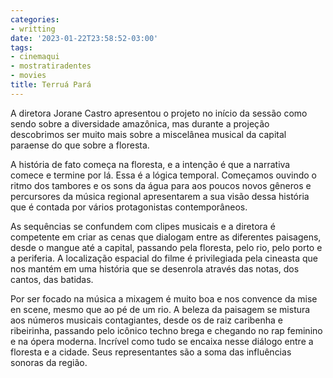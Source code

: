 ```yaml
---
categories:
- writting
date: '2023-01-22T23:58:52-03:00'
tags:
- cinemaqui
- mostratiradentes
- movies
title: Terruá Pará
---
```


A diretora Jorane Castro apresentou o projeto no início da sessão como sendo sobre a diversidade amazônica, mas durante a projeção descobrimos ser muito mais sobre a miscelânea musical da capital paraense do que sobre a floresta.

A história de fato começa na floresta, e a intenção é que a narrativa comece e termine por lá. Essa é a lógica temporal. Começamos ouvindo o ritmo dos tambores e os sons da água para aos poucos novos gêneros e percursores da música regional apresentarem a sua visão dessa história que é contada por vários protagonistas contemporâneos.

As sequências se confundem com clipes musicais e a diretora é competente em criar as cenas que dialogam entre as diferentes paisagens, desde o mangue até a capital, passando pela floresta, pelo rio, pelo porto e a periferia. A localização espacial do filme é privilegiada pela cineasta que nos mantém em uma história que se desenrola através das notas, dos cantos, das batidas.

Por ser focado na música a mixagem é muito boa e nos convence da mise en scene, mesmo que ao pé de um rio. A beleza da paisagem se mistura aos números musicais contagiantes, desde os de raiz caribenha e ribeirinha, passando pelo icônico techno brega e chegando no rap feminino e na ópera moderna. Incrível como tudo se encaixa nesse diálogo entre a floresta e a cidade. Seus representantes são a soma das influências sonoras da região.

